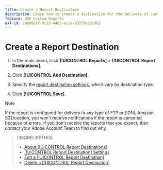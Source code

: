 ```yaml
---
title: Create a Report Destination
description: Learn how to create a destination for the delivery of custom reports.
feature: DSP Custom Reports
exl-id: 2a8d6cef-9c33-4483-ac1e-93778a231962
---
```

# Create a Report Destination

1. In the main menu, click **[!UICONTROL Reports]** > **[!UICONTROL Report Destinations]**.

1. Click **[!UICONTROL Add Destination]**.

1. Specify the [report destination settings](/help/dsp/reports/report-destinations/report-destination-settings.md), which vary by destination type.

1. Click **[!UICONTROL Save]**.

>[!NOTE]
>
> If the report is configured for delivery to any type of FTP or [!DNL Amazon S3] location, you won't receive notifications if the report is canceled because of errors. If you don't receive the reports that you expect, then contact your Adobe Account Team to find out why. 

>[!MORELIKETHIS]
>
>* [About [!UICONTROL Report Destinations]](/help/dsp/reports/report-destinations/report-destination-about.md)
>* [[!UICONTROL Report Destination] Settings](/help/dsp/reports/report-destinations/report-destination-settings.md)
>* [Edit a [!UICONTROL Report Destination]](/help/dsp/reports/report-destinations/report-destination-edit.md)
>* [Delete a [!UICONTROL Report Destination]](/help/dsp/reports/report-destinations/report-destination-delete.md)
